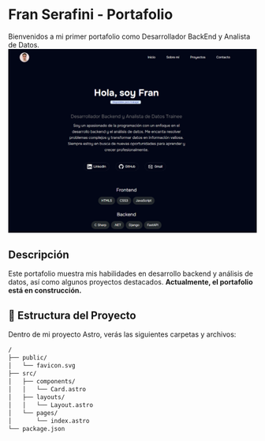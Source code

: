 # Fran Serafini - Portafolio

Bienvenidos a mi primer portafolio como Desarrollador BackEnd y Analista de Datos.
 ![Fran Serafini](./portf.png)

## Descripción

Este portafolio muestra mis habilidades en desarrollo backend y análisis de datos, así como algunos proyectos destacados. **Actualmente, el portafolio está en construcción.**

## 🚀 Estructura del Proyecto

Dentro de mi proyecto Astro, verás las siguientes carpetas y archivos:

```plaintext
/
├── public/
│   └── favicon.svg
├── src/
│   ├── components/
│   │   └── Card.astro
│   ├── layouts/
│   │   └── Layout.astro
│   └── pages/
│       └── index.astro
└── package.json




